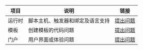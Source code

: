 | 项目 | 说明 | 链接 |
| --- | --- | --- |
| 运行时 |脚本主机、触发器和绑定及语言支持 |[提出问题](https://github.com/Azure/azure-webjobs-sdk-script/issues) |
| 模板 |创建模板的代码问题 |[提出问题](https://github.com/Azure/azure-webjobs-sdk-templates/issues) |
| 门户 |用户界面或体验问题 |[提出问题](https://github.com/ProjectKudu/AzureFunctionsPortal/issues) |

